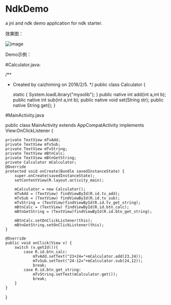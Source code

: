 # NdkDemo
a jni and ndk demo application for ndk starter.

效果图：

![image](https://github.com/jczmdeveloper/NdkDemo/blob/master/screenshots/01.gif)     


Demo示例：

#Calculator.java:

/**
 * Created by caizhiming on 2016/2/5.
 */
public class Calculator {

    static {
        System.loadLibrary("mysolib");
    }
    public native int add(int a,int b);
    public native int sub(int a,int b);
    public native void set(String str);
    public native String get();
}


#MainActivity.java

public class MainActivity extends AppCompatActivity implements View.OnClickListener {

    private TextView mTvAdd;
    private TextView mTvSub;
    private TextView mTvString;
    private TextView mBtnCalc;
    private TextView mBtnGetString;
    private Calculator mCalculator;
    @Override
    protected void onCreate(Bundle savedInstanceState) {
        super.onCreate(savedInstanceState);
        setContentView(R.layout.activity_main);

        mCalculator = new Calculator();
        mTvAdd = (TextView) findViewById(R.id.tv_add);
        mTvSub = (TextView) findViewById(R.id.tv_sub);
        mTvString = (TextView)findViewById(R.id.tv_get_string);
        mBtnCalc = (TextView) findViewById(R.id.btn_calc);
        mBtnGetString = (TextView)findViewById(R.id.btn_get_string);

        mBtnCalc.setOnClickListener(this);
        mBtnGetString.setOnClickListener(this);
    }

    @Override
    public void onClick(View v) {
        switch (v.getId()){
            case R.id.btn_calc:
                mTvAdd.setText("23+24="+mCalculator.add(23,24));
                mTvSub.setText("24-12="+mCalculator.sub(24,12));
                break;
            case R.id.btn_get_string:
                mTvString.setText(mCalculator.get());
                break;
        }
    }
}
